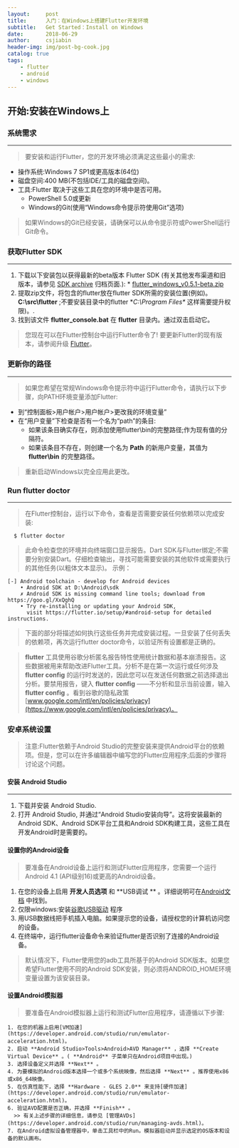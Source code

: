```yaml
---
layout:     post
title:      入门：在Windows上搭建Flutter开发环境
subtitle:   Get Started：Install on Windows
date:       2018-06-29
author:     csjiabin
header-img: img/post-bg-cook.jpg
catalog: true
tags:
    - flutter
    - android
    - windows
---
```


## 开始:安装在Windows上

### 系统需求
---
> 要安装和运行Flutter，您的开发环境必须满足这些最小的需求:
  * 操作系统:Windows 7 SP1或更高版本(64位)
  * 磁盘空间:400 MB(不包括IDE/工具的磁盘空间)。
  * 工具:Flutter 取决于这些工具在您的环境中是否可用。
    * PowerShell 5.0或更新
    * Windows的Git(使用“Windows命令提示符使用Git”选项)
   > 如果Windows的Git已经安装，请确保可以从命令提示符或PowerShell运行Git命令。

### 获取Flutter SDK
---
  1. 下载以下安装包以获得最新的beta版本 Flutter SDK (有关其他发布渠道和旧版本，请参见 [SDK archive](https://flutter.io/sdk-archive/) 归档页面.):
    * [flutter_windows_v0.5.1-beta.zip](https://storage.googleapis.com/flutter_infra/releases/beta/windows/flutter_windows_v0.5.1-beta.zip)
  2. 提取zip文件，将包含的flutter放在flutter SDK所需的安装位置(例如)。 **C:\src\flutter** ;不要安装目录中的flutter **C:\Program Files\** 这样需要提升权限)。.
  3. 找到该文件 **flutter_console.bat** 在 **flutter** 目录内。通过双击启动它。
> 您现在可以在Flutter控制台中运行Flutter命令了!
> 要更新Flutter的现有版本，请参阅升级 [Flutter](https://flutter.io/upgrading/)。

### 更新你的路径
---
> 如果您希望在常规Windows命令提示符中运行Flutter命令，请执行以下步骤，向PATH环境变量添加Flutter:
  * 到“控制面板>用户帐户>用户帐户>更改我的环境变量”
  * 在“用户变量”下检查是否有一个名为“path”的条目:
    * 如果该条目确实存在，则添加使用flutter\bin的完整路径;作为现有值的分隔符。
    * 如果该条目不存在，则创建一个名为 **Path** 的新用户变量，其值为 **flutter\bin** 的完整路径。
> 重新启动Windows以完全应用此更改。

### Run flutter doctor
---
> 在Flutter控制台，运行以下命令，查看是否需要安装任何依赖项以完成安装:
  ```
    $ flutter doctor
  ```
> 此命令检查您的环境并向终端窗口显示报告。Dart SDK与Flutter绑定;不需要分别安装Dart。仔细检查输出，寻找可能需要安装的其他软件或需要执行的其他任务(以粗体文本显示)。
> 示例：
```
[-] Android toolchain - develop for Android devices
    • Android SDK at D:\Android\sdk
    ✗ Android SDK is missing command line tools; download from https://goo.gl/XxQghQ
    • Try re-installing or updating your Android SDK,
      visit https://flutter.io/setup/#android-setup for detailed instructions.
```
> 下面的部分将描述如何执行这些任务并完成安装过程。一旦安装了任何丢失的依赖项，再次运行flutter doctor命令，以验证所有设置都是正确的。

> **flutter** 工具使用谷歌分析匿名报告特性使用统计数据和基本崩溃报告。这些数据被用来帮助改进Flutter工具。分析不是在第一次运行或任何涉及 **flutter config** 的运行时发送的，因此您可以在发送任何数据之前选择退出分析。要禁用报告，键入 **flutter config** ——不分析和显示当前设置，输入 **flutter config** 。看到谷歌的隐私政策[www.google.com/intl/en/policies/privacy](https://www.google.com/intl/en/policies/privacy)。

### 安卓系统设置

> 注意:Flutter依赖于Android Studio的完整安装来提供Android平台的依赖项。但是，您可以在许多编辑器中编写您的Flutter应用程序;后面的步骤将讨论这个问题。

#### 安装 Android Studio
------
  1. 下载并安装 Android Studio.
  2. 打开 Android Studio, 并通过“Android Studio安装向导”。这将安装最新的Android SDK、Android SDK平台工具和Android SDK构建工具，这些工具在开发Android时是需要的。

#### 设置你的Android设备

> 要准备在Android设备上运行和测试Flutter应用程序，您需要一个运行Android 4.1 (API级别16)或更高的Android设备。

  1. 在您的设备上启用 **开发人员选项** 和 **USB调试 ** 。详细说明可在[Android文档](https://developer.android.com/studio/debug/dev-options.html) 中找到。
  2. 仅限windows:安装[谷歌USB驱动](https://developer.android.com/studio/run/win-usb) 程序
  3. 用USB数据线把手机插入电脑。如果提示您的设备，请授权您的计算机访问您的设备。
  4. 在终端中，运行flutter设备命令来验证flutter是否识别了连接的Android设备。
 >默认情况下，Flutter使用您的adb工具所基于的Android SDK版本。如果您希望Flutter使用不同的Android SDK安装，则必须将ANDROID_HOME环境变量设置为该安装目录。
 
 #### 设置Android模拟器
 
  > 要准备在Android模拟器上运行和测试Flutter应用程序，请遵循以下步骤:
  
    1. 在您的机器上启用[VM加速](https://developer.android.com/studio/run/emulator-acceleration.html)。
    2. 启动 **Android Studio>Tools>Android>AVD Manager** ，选择 **Create Virtual Device** 。( **Android** 子菜单只在Android项目中出现。)
    3. 选择设备定义并选择 **Next** 。
    4. 为要模拟的Android版本选择一个或多个系统映像，然后选择 **Next** 。推荐使用x86或x86_64映像。
    5. 在仿真性能下，选择 **Hardware - GLES 2.0** 来支持[硬件加速](https://developer.android.com/studio/run/emulator-acceleration.html)。
    6. 验证AVD配置是否正确，并选择 **Finish** 。
      >> 有关上述步骤的详细信息，请参见 [管理AVDs](https://developer.android.com/studio/run/managing-avds.html)。 
    7. 在Android虚拟设备管理器中，单击工具栏中的Run。模拟器启动并显示选定的OS版本和设备的默认画布。
